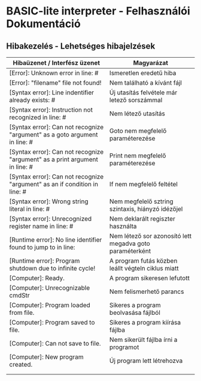 # BASIC-lite interpreter - Felhasználói Dokumentáció 

## Hibakezelés - Lehetséges hibajelzések
| Hibaüzenet / Interfész üzenet                                               | Magyarázat                                               |
|-----------------------------------------------------------------------------|----------------------------------------------------------|
| [Error]: Unknown error in line: #                                           | Ismeretlen eredetű hiba                                  |
| [Error]: "filename" file not found!                                         | Nem található a kívánt fájl                              |
| [Syntax error]: Line indentifier already exists: #                          | Új utasítás felvétele már letező sorszámmal              |
| [Syntax error]: Instruction not recognized in line: #                       | Nem létező utasítás                                      |
| [Syntax error]: Can not recognize "argument" as a goto argument in line: #  | Goto nem megfelelő paraméterezése                        |
| [Syntax error]: Can not recognize "argument" as a print argument in line: # | Print nem megfelelő paraméterezése                       |
| [Syntax error]: Can not recognize "argument" as an if condition in line: #  | If nem megfelelő feltétel                                |
| [Syntax error]: Wrong string literal in line: #                             | Nem megfelelő sztring szintaxis, hiányzó idézőjel        |
| [Syntax error]: Unrecognized register name in line: #                       | Nem deklarált regiszter használta                        |
| [Runtime error]: No line identifier found to jump to in line:               | Nem létező sor azonosító lett megadva goto paraméterként |
| [Runtime error]: Program shutdown due to infinite cycle!                    | A program futás közben leállt végteln ciklus miatt       |
| [Computer]: Ready.                                                          | A program sikeresen lefutott                             |
| [Computer]: Unrecognizable cmdStr                                          | Nem felismerhető parancs                                 |
| [Computer]: Program loaded from file.                                       | Sikeres a program beolvasása fájlból                     |
| [Computer]: Program saved to file.                                          | Sikeres a program kiírása fájlba                         |
| [Computer]: Can not save to file.                                           | Nem sikerült fájlba írni a programot                     |
| [Computer]: New program created.                                            | Új program lett létrehozva                               |
|                                                                             |                                                          |
|                                                                             |                                                          |
